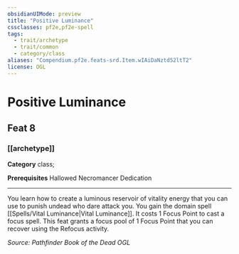 ```yaml
---
obsidianUIMode: preview
title: "Positive Luminance"
cssclasses: pf2e,pf2e-spell
tags:
  - trait/archetype
  - trait/common
  - category/class
aliases: "Compendium.pf2e.feats-srd.Item.wIAiDaNztd52ltT2"
license: OGL
---
```

# Positive Luminance
## Feat 8
### [[archetype]]

**Category** class; 



**Prerequisites** Hallowed Necromancer Dedication
* * *
You learn how to create a luminous reservoir of vitality energy that you can use to punish undead who dare attack you. You gain the domain spell [[Spells/Vital Luminance|Vital Luminance]]. It costs 1 Focus Point to cast a focus spell. This feat grants a focus pool of 1 Focus Point that you can recover using the Refocus activity.

*Source: Pathfinder Book of the Dead*
*OGL*